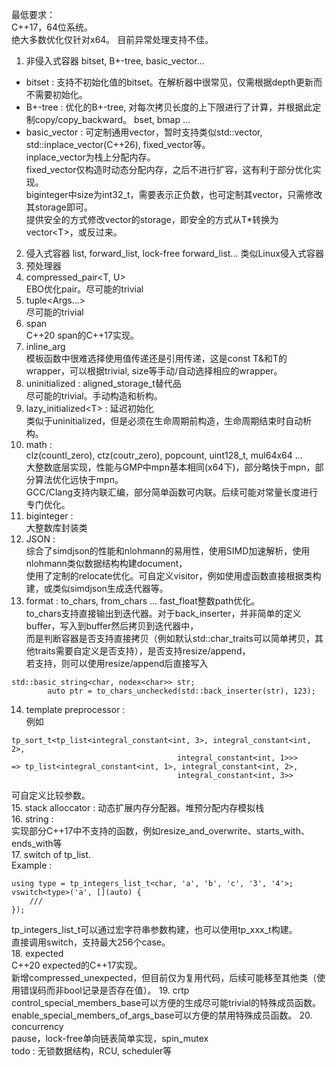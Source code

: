 最低要求：  \
C++17，64位系统。  \
绝大多数优化仅针对x64。 目前异常处理支持不佳。  
1. 非侵入式容器 bitset, B+-tree, basic_vector...
- bitset : 支持不初始化值的bitset。在解析器中很常见，仅需根据depth更新而不需要初始化。
- B+-tree : 优化的B+-tree, 对每次拷贝长度的上下限进行了计算，并根据此定制copy/copy_backward。
bset, bmap ... 
- basic_vector : 可定制通用vector，暂时支持类似std::vector, std::inplace_vector(C++26), fixed_vector等。\
inplace_vector为栈上分配内存。  \
fixed_vector仅构造时动态分配内存，之后不进行扩容，这有利于部分优化实现。\
biginteger中size为int32_t，需要表示正负数，也可定制其vector，只需修改其storage即可。    \
提供安全的方式修改vector的storage，即安全的方式从T*转换为vector\<T\>，或反过来。
2. 侵入式容器 list, forward_list, lock-free forward_list...
类似Linux侵入式容器
3. 预处理器
4. compressed_pair\<T, U\>  \
EBO优化pair。尽可能的trivial
5. tuple\<Args...\>   \
尽可能的trivial
6. span \
C++20 span的C++17实现。
7. inline_arg   \
模板函数中很难选择使用值传递还是引用传递，这是const T&和T的wrapper，可以根据trivial, size等手动/自动选择相应的wrapper。
8. uninitialized : aligned_storage_t替代品  \
尽可能的trivial。手动构造和析构。
9. lazy_initialized\<T\> : 延迟初始化   \
类似于uninitialized，但是必须在生命周期前构造，生命周期结束时自动析构。
10. math : \
clz(countl_zero), ctz(coutr_zero), popcount, uint128_t, mul64x64 ...    \
大整数底层实现，性能与GMP中mpn基本相同(x64下)，部分略快于mpn，部分算法优化远快于mpn。   \
GCC/Clang支持内联汇编，部分简单函数可内联。后续可能对常量长度进行专门优化。
11. biginteger :    \
大整数库封装类
12. JSON :  \
综合了simdjson的性能和nlohmann的易用性，使用SIMD加速解析，使用nlohmann类似数据结构构建document，    \
使用了定制的relocate优化。可自定义visitor，例如使用虚函数直接根据类构建，或类似simdjson生成迭代器等。
13. format : to_chars, from_chars ...
fast_float整数path优化。    \
to_chars支持直接输出到迭代器。对于back_inserter，并非简单的定义buffer，写入到buffer然后拷贝到迭代器中，  \
而是判断容器是否支持直接拷贝（例如默认std::char_traits可以简单拷贝，其他traits需要自定义是否支持），是否支持resize/append，\
若支持，则可以使用resize/append后直接写入
```
std::basic_string<char, nodex<char>> str;
        auto ptr = to_chars_unchecked(std::back_inserter(str), 123);
```
14. template preprocessor : \
例如
```
tp_sort_t<tp_list<integral_constant<int, 3>, integral_constant<int, 2>,
                                     integral_constant<int, 1>>>
=> tp_list<integral_constant<int, 1>, integral_constant<int, 2>,
                                     integral_constant<int, 3>>
```
可自定义比较参数。  \
15. stack alloccator : 动态扩展内存分配器。堆预分配内存模拟栈   \
16. string :    \
实现部分C++17中不支持的函数，例如resize_and_overwrite、starts_with、ends_with等 \
17. switch of tp_list.  \
Example :
```
using type = tp_integers_list_t<char, 'a', 'b', 'c', '3', '4'>;
vswitch<type>('a', [](auto) {
    ///
});
```
tp_integers_list_t可以通过宏字符串参数构建，也可以使用tp_xxx_t构建。    \
直接调用switch，支持最大256个case。 \
18. expected    \
C++20 expected的C++17实现。    \
新增compressed_unexpected，但目前仅为复用代码，后续可能移至其他类（使用错误码而非bool记录是否存在值）。
19. crtp    \
control_special_members_base可以方便的生成尽可能trivial的特殊成员函数。 \
enable_special_members_of_args_base可以方便的禁用特殊成员函数。
20. concurrency \
pause，lock-free单向链表简单实现，spin_mutex    \
todo : 无锁数据结构，RCU, scheduler等
